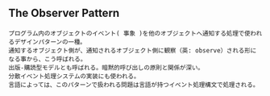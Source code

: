 ## The Observer Pattern
    プログラム内のオブジェクトのイベント( 事象 )を他のオブジェクトへ通知する処理で使われるデザインパターンの一種。
    通知するオブジェクト側が、通知されるオブジェクト側に観察（英: observe）される形になる事から、こう呼ばれる。
    出版-購読型モデルとも呼ばれる。暗黙的呼び出しの原則と関係が深い。
    分散イベント処理システムの実装にも使われる。
    言語によっては、このパターンで扱われる問題は言語が持つイベント処理構文で処理される。